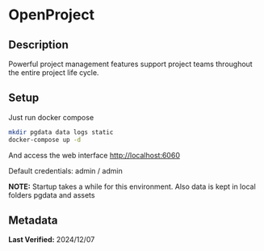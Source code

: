 # OpenProject

## Description

Powerful project management features support
project teams throughout the entire project life cycle.

## Setup

Just run docker compose

```sh
mkdir pgdata data logs static
docker-compose up -d
```

And access the web interface <http://localhost:6060>

Default credentials: admin / admin

**NOTE:** Startup takes a while for this environment. Also data is kept in local folders pgdata and assets

## Metadata

**Last Verified:** 2024/12/07
